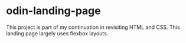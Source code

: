 # odin-landing-page

This project is part of my continuation in revisiting HTML and CSS. This landing page largely uses flexbox layouts.
